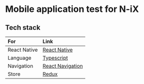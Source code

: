 # Mobile application test for N-iX


## Tech stack
| For          | Link                                                     |
| :----------- | :------------------------------------------------------- |
| React Native | [React Native](https://reactnative.dev) |
| Language     | [Typescript](https://www.typescriptlang.org/)            |
| Navigation     | [React Navigation](https://reactnavigation.org/docs/getting-started)            |
| Store     | [Redux](https://redux.js.org/)            |


